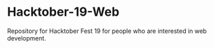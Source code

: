 # Hacktober-19-Web
Repository for Hacktober Fest 19 for people who are interested in web development.
